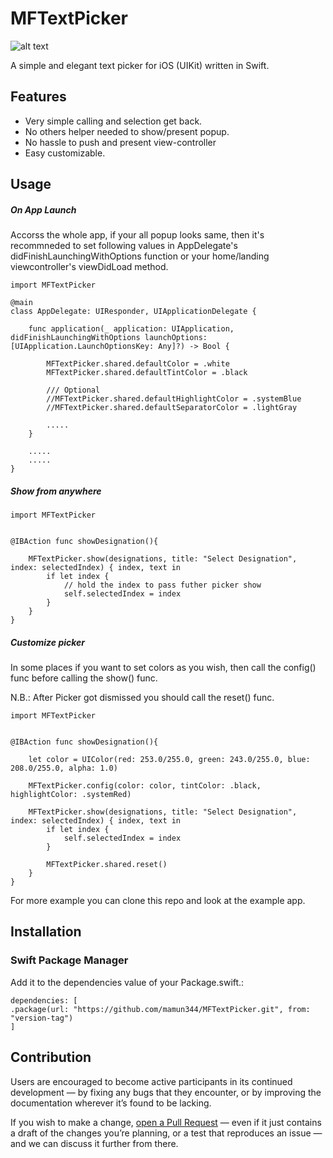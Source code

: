 # MFTextPicker

![alt text](https://gist.githubusercontent.com/mamun344/edf99b648def9bd7a7a6fc5bb509e3ef/raw/b16b353e4439415c00853ddb840b7a8012411943/mf_textpicker%2520ss.png "Demo ss")

A simple and elegant text picker for iOS (UIKit) written in Swift.

## Features
* Very simple calling and selection get back.
* No others helper needed to show/present popup.
* No hassle to push and present view-controller
* Easy customizable.

## Usage

##### On App Launch

Accorss the whole app, if your all popup looks same, then it's recommneded to set following values in AppDelegate's didFinishLaunchingWithOptions function or your home/landing viewcontroller's viewDidLoad method.

```
import MFTextPicker

@main
class AppDelegate: UIResponder, UIApplicationDelegate {

    func application(_ application: UIApplication, didFinishLaunchingWithOptions launchOptions: [UIApplication.LaunchOptionsKey: Any]?) -> Bool {
    
        MFTextPicker.shared.defaultColor = .white
        MFTextPicker.shared.defaultTintColor = .black

        /// Optional
        //MFTextPicker.shared.defaultHighlightColor = .systemBlue
        //MFTextPicker.shared.defaultSeparatorColor = .lightGray

        .....
    }

    .....
    .....
}
```

##### Show from anywhere


```
import MFTextPicker


@IBAction func showDesignation(){

    MFTextPicker.show(designations, title: "Select Designation", index: selectedIndex) { index, text in
        if let index {
            // hold the index to pass futher picker show
            self.selectedIndex = index
        }
    }
}

```


##### Customize picker

In some places if you want to set colors as you wish, then call the config() func  before calling the show() func.

N.B.: After Picker got dismissed you should call the reset() func.

```
import MFTextPicker


@IBAction func showDesignation(){

    let color = UIColor(red: 253.0/255.0, green: 243.0/255.0, blue: 208.0/255.0, alpha: 1.0)

    MFTextPicker.config(color: color, tintColor: .black, highlightColor: .systemRed)

    MFTextPicker.show(designations, title: "Select Designation", index: selectedIndex) { index, text in
        if let index {
            self.selectedIndex = index
        }
            
        MFTextPicker.shared.reset()
    }
}

```


For more example you can clone this repo and look at the example app.


## Installation

### Swift Package Manager
Add it to the dependencies value of your Package.swift.:
```
dependencies: [
.package(url: "https://github.com/mamun344/MFTextPicker.git", from: "version-tag")
]
```


## Contribution

Users are encouraged to become active participants in its continued development — by fixing any bugs that they encounter, or by improving the documentation wherever it’s found to be lacking.

If you wish to make a change, [open a Pull Request](https://github.com/mamun344/MFTextPicker/pull/new) — even if it just contains a draft of the changes you’re planning, or a test that reproduces an issue — and we can discuss it further from there.

